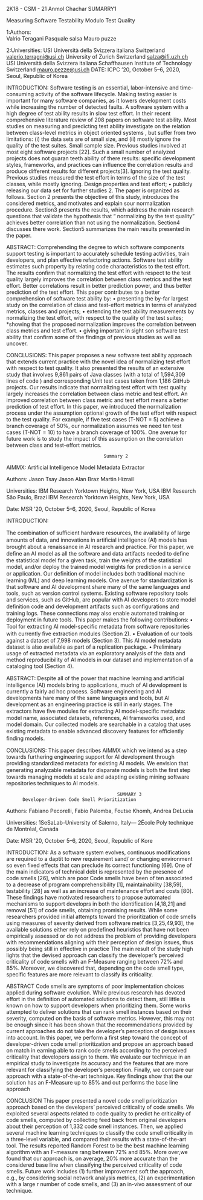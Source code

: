 2K18 - CSM - 21 Anmol Chachar
                                          SUMARRY1

Measuring Software Testability Modulo Test Quality

1:Authors:  
Valrio Teragani
Pasquale salsa
Mauro puzze

2:Universities:
USI Università della Svizzera italiana Switzerland valerio.terragni@usi.ch
University of Zurich Switzerland salza@ifi.uzh.ch
USI Università della Svizzera italiana Schaffhausen Institute of Technology Switzerland mauro.pezze@usi.ch
DATE: ICPC ’20, October 5–6, 2020, Seoul, Republic of Korea

INTRODUCTION: Software testing is an essential, labor-intensive and time-consuming activity of the software lifecycle. Making testing easier is important for many software companies, as it lowers development costs while increasing the number of detected faults. A software system with a high degree of test ability results in slow test effort. In their recent comprehensive literature review of 208 papers on software test ability. Most studies on measuring and predicting test ability investigate on the relation between class-level metrics in object oriented systems , but suffer from two limitations: (i) the data sets are of small size, and (ii) mostly ignore the quality of the test suites. 
Small sample size. Previous studies involved at most eight software projects [22]. Such a small number of analyzed projects does not guaran teeth ability of there results: specific development styles, frameworks, and practices can influence the correlation results and produce different results for different projects[3].  Ignoring the test quality. Previous studies measured the test effort in terms of the size of the test classes, while mostly ignoring.
Design properties and test effort; • publicly releasing our data set for further studies 2. The paper is organized as follows. Section 2 presents the objective of this study, introduces the considered metrics, and motivates and explain sour normalization procedure. Section3 presents the results, which address the main research questions that validate the hypothesis that “ normalizing by the test quality” achieves better correlation than not using the normalization. Section4 discusses there work. Section5 summarizes the main results presented in the paper.

ABSTRACT:
Comprehending the degree to which software components support testing is important to accurately schedule testing activities, train developers, and plan effective refactoring actions. Software test ability estimates such property by relating code characteristics to the test effort. The results confirm that normalizing the test effort with respect to the test quality largely improves the correlation between class metrics and the test effort. Better correlations result in better prediction power, and thus better prediction of the test effort. This paper contributes to a better comprehension of software test ability by: 
• presenting the by-far largest study on the correlation of class and test-effort metrics in terms of analyzed metrics, classes and projects; 
• extending the test ability measurements by normalizing the test effort, with respect to the quality of the test suites; *showing that the proposed normalization improves the correlation between class metrics and test effort. 
• giving important in sight son software test ability that confirm some of the findings of previous studies as well as uncover.

CONCLUSIONS: This paper proposes a new software test ability approach that extends current practice with the novel idea of normalizing test effort with respect to test quality. It also presented the results of an extensive study that involves 9,861 pairs of Java classes (with a total of 1,594,309 lines of code ) and corresponding Unit test cases taken from 1,186 GitHub projects. Our results indicate that normalizing test effort with test quality largely increases the correlation between class metric and test effort. An improved correlation between class metric and test effort means a better prediction of test effort. In this paper, we introduced the normalization process under the assumption  optional growth of the test effort with respect to the test quality. For example, if five test cases (T-NOT = 5) achieve a branch coverage of 50%, our normalization assumes we need ten test cases (T-NOT = 10) to have a branch coverage of 100%. One avenue for future work is to study the impact of this assumption on the correlation between class and test-effort metrics.



                                        Summary 2

AIMMX: Artificial Intelligence Model Metadata Extractor

Authors:
Jason Tsay Jason
Alan Braz 
Martin Hizrail

Universities:
IBM Research Yorktown Heights, New York, USA
IBM Research São Paulo, Brazi
IBM Research Yorktown Heights, New York, USA

Date: MSR ’20, October 5–6, 2020, Seoul, Republic of Korea

INTRODUCTION:

The combination of suﬃcient hardware resources, the availability of large amounts of data, and innovations in artiﬁcial intelligence (AI) models has brought about a renaissance in AI research and practice. For this paper, we deﬁne an AI model as all the software and data artifacts needed to deﬁne the statistical model for a given task, train the weights of the statistical model, and/or deploy the trained model weights for prediction in a service or application. Our deﬁnition of model includes both traditional machine learning (ML) and deep learning models. One avenue for standardization is that software and AI development share many of the same languages and tools, such as version control systems. Existing software repository tools and services, such as GitHub, are popular with AI developers to store model deﬁnition code and development artifacts such as conﬁgurations and training logs. These connections may also enable automated training or deployment in future tools. This paper makes the following contributions: 
• Tool for extracting AI model-speciﬁc metadata from software repositories with currently ﬁve extraction modules (Section 2). 
• Evaluation of our tools against a dataset of 7,998 models (Section 3). This AI model metadata dataset is also available as part of a replication package. 
• Preliminary usage of extracted metadata via an exploratory analysis of the data and method reproducibility of AI models in our dataset and implementation of a cataloging tool (Section 4).

ABSTRACT:
Despite all of the power that machine learning and artiﬁcial intelligence (AI) models bring to applications, much of AI development is currently a fairly ad hoc process. Software engineering and AI developments hare many of the same languages and tools, but AI development as an engineering practice is still in early stages. The extractors have ﬁve modules for extracting AI model-speciﬁc metadata: model name, associated datasets, references, AI frameworks used, and model domain. Our collected models are searchable in a catalog that uses existing metadata to enable advanced discovery features for eﬃciently ﬁnding models.

CONCLUSIONS: 
This paper describes AIMMX which we intend as a step towards furthering engineering support for AI development through providing standardized metadata for existing AI models. We envision that generating analyzable metadata for disparate models is both the ﬁrst step towards managing models at scale and adapting existing mining software repositories techniques to AI models.



                                             SUMMARY 3
          Developer-Driven Code Smell Prioritization

Authors:
Fabiano Pecorelli,
 Fabio Palomba,
 Foutse Khomh,
 Andrea DeLucia

Universities:
1SeSaLab-University of Salerno, Italy— 2École Poly technique de Montréal, Canada

Date: MSR ’20, October 5–6, 2020, Seoul, Republic of Kore

INTRODUCTION:
As a software system evolves, continuous modifications are required to a daptit to new requirement sand/ or changing environment so even fixed effects that can preclude its correct functioning [69]. One of the main indicators of technical debt is represented by the presence of code smells [26], which are poor Code smells have been of ten associated to a decrease of program comprehensibility [1], maintainability [38,59], testability [28] as well as an increase of maintenance effort and costs [80]. These findings have motivated researchers to propose automated mechanisms to support developrs in both the identification [4,18,21] and removal [51] of code smells, obtaining promising results. While some researchers provided initial attempts toward the prioritization of code smells using measures of severity derived from software metrics [3,25,49,93], the available solutions either rely on predefined heuristics that have not been empirically assessed or do not address the problem of providing developers with recommendations aligning with their perception of design issues, thus possibly being still in effective in practice The main result of the study high lights that the devised approach can classify the developer’s perceived criticality of code smells with an F-Measure ranging between 72% and 85%. Moreover, we discovered that, depending on the code smell type, specific features are more relevant to classify its criticality.

ABSTRACT
 Code smells are symptoms of poor implementation choices applied during software evolution. While previous research has devoted effort in the definition of automated solutions to detect them, still little is known on how to support developers when prioritizing them. Some works attempted to deliver solutions that can rank smell instances based on their severity, computed on the basis of software metrics. However, this may not be enough since it has been shown that the recommendations provided by current approaches do not take the developer’s perception of design issues into account. In this paper, we perform a first step toward the concept of developer-driven code smell prioritization and propose an approach based on match in earning able to rank code smells according to the perceived criticality that developers assign to them. We evaluate our technique in an empirical study to investigate its accuracy and the features that are more relevant for classifying the developer’s perception. Finally, we compare our approach with a state-of-the-art technique. Key findings show that the our solution has an F-Measure up to 85% and out performs the base line approach

CONCLUSION 
This paper presented a novel code smell prioritization approach based on the developers’ perceived criticality of code smells. We exploited several aspects related to code quality to predict he criticality of code smells, computed by collecting feed back from original developers about their perception of 1,332 code smell instances. Then, we applied several machine learning techniques to classify the code smell criticality in a three-level variable, and compared their results with a state-of-the-art tool. The results reported Random Forest to be the best machine learning algorithm with an F-measure rang between 72% and 85%. More over,we found that our approach is, on average, 20% more accurate than the considered base line when classifying the perceived criticality of code smells. Future work includes (1) further improvement soft the approach, e.g., by considering social network analysis metrics, (2) an experimentation with a large r number of code smells, and (3) an in-vivo assessment of our technique.
